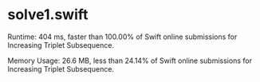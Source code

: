 # solve1.swift

Runtime: 404 ms, faster than 100.00% of Swift online submissions for Increasing Triplet Subsequence.

Memory Usage: 26.6 MB, less than 24.14% of Swift online submissions for Increasing Triplet Subsequence.
